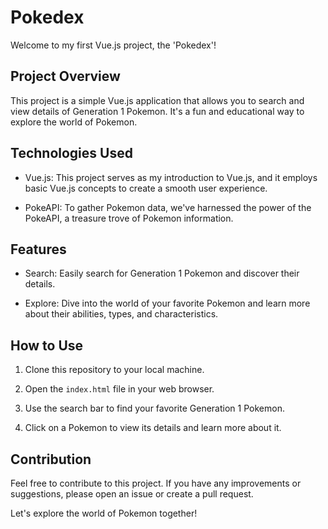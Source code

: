 # Pokedex

Welcome to my first Vue.js project, the 'Pokedex'!

## Project Overview

This project is a simple Vue.js application that allows you to search and view details of Generation 1 Pokemon. It's a fun and educational way to explore the world of Pokemon.

## Technologies Used

- Vue.js: This project serves as my introduction to Vue.js, and it employs basic Vue.js concepts to create a smooth user experience.

- PokeAPI: To gather Pokemon data, we've harnessed the power of the PokeAPI, a treasure trove of Pokemon information.

## Features

- Search: Easily search for Generation 1 Pokemon and discover their details.

- Explore: Dive into the world of your favorite Pokemon and learn more about their abilities, types, and characteristics.

## How to Use

1. Clone this repository to your local machine.

2. Open the `index.html` file in your web browser.

3. Use the search bar to find your favorite Generation 1 Pokemon.

4. Click on a Pokemon to view its details and learn more about it.

## Contribution

Feel free to contribute to this project. If you have any improvements or suggestions, please open an issue or create a pull request.

Let's explore the world of Pokemon together!
